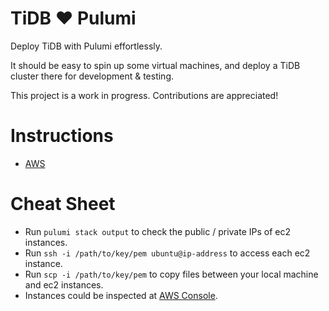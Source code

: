 # TiDB ❤️ Pulumi

Deploy TiDB with Pulumi effortlessly.

It should be easy to spin up some virtual machines, and deploy a TiDB cluster there for development & testing.

This project is a work in progress. Contributions are appreciated!

# Instructions

- [AWS](./aws/README.md)

# Cheat Sheet

- Run `pulumi stack output` to check the public / private IPs of ec2 instances.
- Run `ssh -i /path/to/key/pem ubuntu@ip-address` to access each ec2 instance.
- Run `scp -i /path/to/key/pem` to copy files between your local machine and ec2 instances.
- Instances could be inspected at [AWS Console](https://us-west-2.console.aws.amazon.com/ec2/v2/home?region=us-west-2#Instances:).
